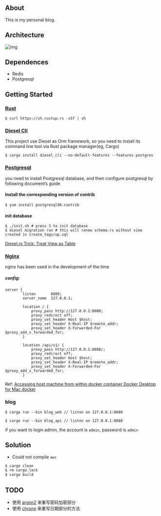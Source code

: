 ## About

This is my personal blog.

## Architecture

![img](imges/architecture.png)

## Dependences
- Redis
- Postgresql

## Getting Started

### [Rust](https://www.rust-lang.org/)

```
$ curl https://sh.rustup.rs -sSf | sh
```

### [Diesel Cli](https://github.com/diesel-rs/diesel)
This project use Diesel as Orm framework, so you need to install its command line tool via Rust package manager(eg, Cargo)
```
$ cargo install diesel_cli --no-default-features --features postgres
```

### [Postgresql](https://www.postgresql.org/)
you need to install Postgresql database, and then configure postgresql by following document’s guide

#### Install the corresponding version of contrib
```
$ yum install postgresql96-contrib
```

#### init database
```
$ ./init.sh # press 3 to init database
$ diesel migration run # this will renew schema.rs without view created in create_tags/up.sql
```
[Diesel.rs Trick: Treat View as Table](https://deterministic.space/diesel-view-table-trick.html)

### [Nginx](http://nginx.org/en/download.html)
nginx has been used in the development of the time

##### config:
```
server {
        listen       8880;
        server_name  127.0.0.1;

        location / {
            proxy_pass http://127.0.0.1:8080;
            proxy_redirect off;
            proxy_set_header Host $host;
            proxy_set_header X-Real-IP $remote_addr;
            proxy_set_header X-Forwarded-For $proxy_add_x_forwarded_for;
        }

        location /api/v1/ {
            proxy_pass http://127.0.0.1:8888/;
            proxy_redirect off;
            proxy_set_header Host $host;
            proxy_set_header X-Real-IP $remote_addr;
            proxy_set_header X-Forwarded-For $proxy_add_x_forwarded_for;
        }
```
Ref: 
[Accessing host machine from within docker container Docker Desktop for Mac docker](https://forums.docker.com/t/accessing-host-machine-from-within-docker-container/14248/15)

### blog
```
$ cargo run --bin blog_web // listen on 127.0.0.1:8080

$ cargo run --bin blog_api // listen on 127.0.0.1:8888
```

if you want to login admin, the account is `admin`, password is `admin`


## Solution
- Could not compile `awc`
```bash
$ cargo clean
$ rm cargo.lock
$ cargo build
```


## TODO
- 使用 [argon2](https://crates.io/crates/rust-argon2) 来重写密码加密部分
- 使用 [chrono](https://crates.io/crates/chrono) 来重写日期部分的方法
